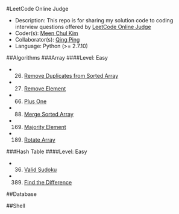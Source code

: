 #LeetCode Online Judge
+ Description: This repo is for sharing my solution code to coding interview questions offered by [LeetCode Online Judge](https://leetcode.com)
+ Coder(s): [Meen Chul Kim](https://github.com/liberaliscomputing)
+ Collaborator(s): [Qing Ping](https://github.com/ChanningPing)
+ Language: Python (>= 2.7.10)

##Algorithms
###Array
####Level: Easy
+ 26. [Remove Duplicates from Sorted Array](https://github.com/liberaliscomputing/leetcode-online-judge/blob/master/algorithms/array/remove_duplicates_from_sorted_array.py)
+ 27. [Remove Element](https://github.com/liberaliscomputing/leetcode-online-judge/blob/master/algorithms/array/easy/remove_element.py)
+ 66. [Plus One](https://github.com/liberaliscomputing/leetcode-online-judge/blob/master/algorithms/array/easy/plus_one.py)
+ 88. [Merge Sorted Array](https://github.com/liberaliscomputing/leetcode-online-judge/blob/master/algorithms/array/easy/merge_sorted_array.py)
+ 169. [Majority Element](https://github.com/liberaliscomputing/leetcode-online-judge/blob/master/algorithms/array/easy/majority_element.py)
+ 189. [Rotate Array](https://github.com/liberaliscomputing/leetcode-online-judge/blob/master/algorithms/array/easy/rotate_array.py)

###Hash Table
####Level: Easy
+ 36. [Valid Sudoku](https://github.com/liberaliscomputing/leetcode-online-judge/blob/master/algorithms/hash_table/easy/valid_sudoku.py)
+ 389. [Find the Difference](https://github.com/liberaliscomputing/leetcode-online-judge/blob/master/algorithms/hash_table/easy/find_the_difference.py)

##Database

##Shell

